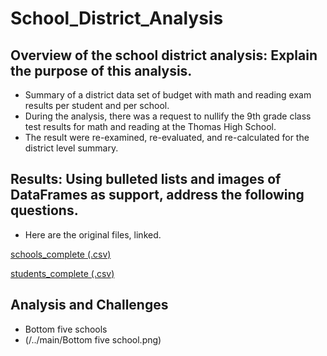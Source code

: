 # School_District_Analysis

## Overview of the school district analysis: Explain the purpose of this analysis.
- Summary of a district data set of budget with math and reading exam results per student and per school. 
- During the analysis, there was a request to nullify the 9th grade class test results for math and reading at the Thomas High School. 
- The result were re-examined, re-evaluated, and re-calculated for the district level summary.

## Results: Using bulleted lists and images of DataFrames as support, address the following questions.

 - Here are the original files, linked.
 
 [schools_complete (.csv)](/../main/schools_complete.csv)
 
 [students_complete (.csv)](/../main/students_complete.csv)
 

## Analysis and Challenges

   - Bottom five schools
   - (/../main/Bottom five school.png)
